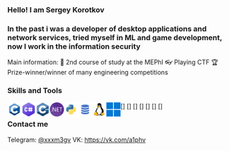 ### Hello! I am Sergey Korotkov

### In the past i was a developer of desktop applications and network services, tried myself in ML and game development, now I work in the information security

Main information:
:blue_book: 2nd course of study at the MEPhI
:eyeglasses: Playing CTF
:trophy: Prize-winner/winner of many engineering competitions

### Skills and Tools
<img align="left" alt="C" width="32px" src="https://raw.githubusercontent.com/github/explore/f3e22f0dca2be955676bc70d6214b95b13354ee8/topics/c/c.png" />
[<img align="left" alt="C#" width="32px" src="https://raw.githubusercontent.com/github/explore/80688e429a7d4ef2fca1e82350fe8e3517d3494d/topics/csharp/csharp.png" />]
[<img align="left" alt="C++" width="32px" src="https://raw.githubusercontent.com/github/explore/180320cffc25f4ed1bbdfd33d4db3a66eeeeb358/topics/cpp/cpp.png" />]
[<img align="left" alt=".NET" width="32px" src="https://raw.githubusercontent.com/github/explore/a92591a79a4ce31660058d7ccc66c79266931f61/topics/dotnet/dotnet.png" />]
[<img align="left" alt="Python" width="32px" src="https://raw.githubusercontent.com/github/explore/80688e429a7d4ef2fca1e82350fe8e3517d3494d/topics/python/python.png" />]
[<img align="left" alt="SQL" width="32px" src="https://raw.githubusercontent.com/github/explore/80688e429a7d4ef2fca1e82350fe8e3517d3494d/topics/sql/sql.png" />]
[<img align="left" alt="Linux" width="32px" src="https://raw.githubusercontent.com/github/explore/80688e429a7d4ef2fca1e82350fe8e3517d3494d/topics/linux/linux.png" />]
[<img align="left" alt="Windows" width="32px" src="https://raw.githubusercontent.com/github/explore/379d49236d826364be968345e0a085d044108cff/topics/windows/windows.png" />]

### Contact me

Telegram: [@xxxm3gv](https://t.me/xm333gv)
VK: https://vk.com/a1phv

<!--
**A1PHV/A1PHV** is a ✨ _special_ ✨ repository because its `README.md` (this file) appears on your GitHub profile.

Here are some ideas to get you started:

- 🔭 I’m currently working on ...
- 🌱 I’m currently learning ...
- 👯 I’m looking to collaborate on ...
- 🤔 I’m looking for help with ...
- 💬 Ask me about ...
- 📫 How to reach me: ...
- 😄 Pronouns: ...
- ⚡ Fun fact: ...
-->
